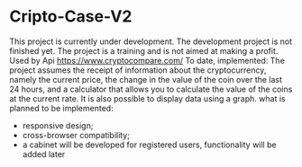 # Cripto-Case-V2
This project is currently under development. The development project is not finished yet.
The project is a training and is not aimed at making a profit. Used by Api https://www.cryptocompare.com/
To date, implemented:
The project assumes the receipt of information about the cryptocurrency, namely the current price, the change in the value of the coin over the last 24 hours, and a calculator that allows you to calculate the value of the coins at the current rate. It is also possible to display data using a graph.
what is planned to be implemented:
 - responsive design;
  - cross-browser compatibility;
 - a cabinet will be developed for registered users, functionality will be added later
